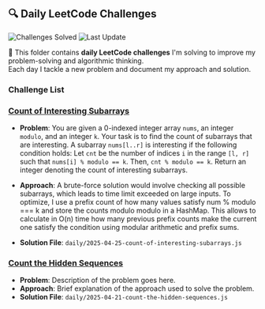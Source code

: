 ## 🔍 Daily LeetCode Challenges


![Challenges Solved](https://img.shields.io/badge/Challenges%20Solved-2-blue)
![Last Update](https://img.shields.io/badge/Last_Update-2025--04--25-success)


🧠 This folder contains **daily LeetCode challenges** I'm solving to improve my problem-solving and algorithmic thinking.  
Each day I tackle a new problem and document my approach and solution.

### Challenge List
<!-- NEW_CHALLENGES_HERE -->
### [Count of Interesting Subarrays](https://leetcode.com/problems/count-of-interesting-subarrays/)
- **Problem**: You are given a 0-indexed integer array `nums`, an integer `modulo`, and an integer `k`.
  Your task is to find the count of subarrays that are interesting.
  A subarray `nums[l..r]` is interesting if the following condition holds:
  Let `cnt` be the number of indices `i` in the range `[l, r]` such that `nums[i] % modulo == k`. Then, `cnt % modulo == k`.
  Return an integer denoting the count of interesting subarrays.

- **Approach**: A brute-force solution would involve checking all possible subarrays, which leads to time limit exceeded on large inputs. To optimize, I use a prefix count of how many values satisfy num % modulo === k and store the counts modulo modulo in a HashMap. This allows to calculate in O(n) time how many previous prefix counts make the current one satisfy the condition using modular arithmetic and prefix sums.

- **Solution File**: `daily/2025-04-25-count-of-interesting-subarrays.js`


### [Count the Hidden Sequences](https://leetcode.com/problems/count-the-hidden-sequences/)
- **Problem**: Description of the problem goes here.
- **Approach**: Brief explanation of the approach used to solve the problem.
- **Solution File**: `daily/2025-04-21-count-the-hidden-sequences.js`
